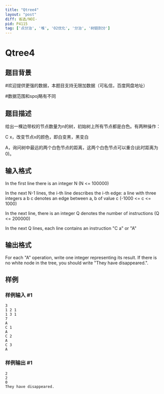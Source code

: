 ```yaml
---
title: "Qtree4"
layout: "post"
diff: 省选/NOI-
pid: P4115
tag: ['点分治', '堆', 'O2优化', '分治', '树链剖分']
---
```

# Qtree4
## 题目背景

#欢迎提供更强的数据，本题目支持无限加数据（可私信，百度网盘地址）

#数据范围和spoj略有不同

## 题目描述

给出一棵边带权的节点数量为n的树，初始树上所有节点都是白色。有两种操作：

C x，改变节点x的颜色，即白变黑，黑变白

A，询问树中最远的两个白色节点的距离，这两个白色节点可以重合(此时距离为0)。

## 输入格式

In the first line there is an integer N (N <= 100000)

In the next N-1 lines, the i-th line describes the i-th edge: a line with three integers a b c denotes an edge between a, b of value c (-1000 <= c <= 1000)

In the next line, there is an integer Q denotes the number of instructions (Q <= 200000)

In the next Q lines, each line contains an instruction "C a" or "A"

## 输出格式

For each "A" operation, write one integer representing its result. If there is no white node in the tree, you should write "They have disappeared.".

## 样例

### 样例输入 #1
```
3
1 2 1
1 3 1
7
A
C 1
A
C 2
A
C 3
A
```
### 样例输出 #1
```
2
2
0
They have disappeared.
```
